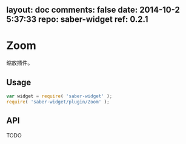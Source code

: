 layout: doc
comments: false
date: 2014-10-2 5:37:33
repo: saber-widget
ref: 0.2.1
---

# Zoom

缩放插件。


## Usage

``` javascript
var widget = require( 'saber-widget' );
require( 'saber-widget/plugin/Zoom' );
```

## API

TODO

